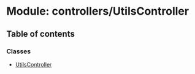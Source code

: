 # Module: controllers/UtilsController

## Table of contents

### Classes

- [UtilsController](../classes/controllers_UtilsController.UtilsController.md)
